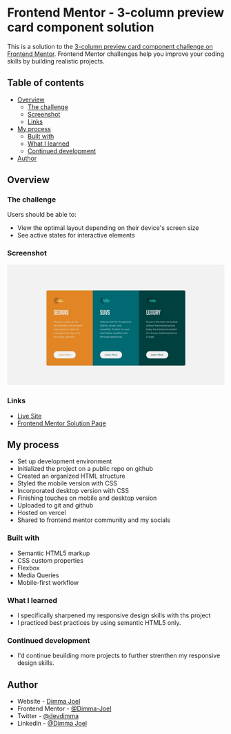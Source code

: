 # Frontend Mentor - 3-column preview card component solution

This is a solution to the [3-column preview card component challenge on Frontend Mentor](https://www.frontendmentor.io/challenges/3column-preview-card-component-pH92eAR2-). Frontend Mentor challenges help you improve your coding skills by building realistic projects.

## Table of contents

- [Overview](#overview)
  - [The challenge](#the-challenge)
  - [Screenshot](#screenshot)
  - [Links](#links)
- [My process](#my-process)
  - [Built with](#built-with)
  - [What I learned](#what-i-learned)
  - [Continued development](#continued-development)
- [Author](#author)

## Overview

### The challenge

Users should be able to:

- View the optimal layout depending on their device's screen size
- See active states for interactive elements

### Screenshot

![](./design/desktop-design.jpg)

### Links

- [Live Site](https://your-solution-url.com)
- [Frontend Mentor Solution Page](https://your-live-site-url.com)

## My process

- Set up development environment
- Initialized the project on a public repo on github
- Created an organized HTML structure
- Styled the mobile version with CSS
- Incorporated desktop version with CSS
- Finishing touches on mobile and desktop version
- Uploaded to git and github
- Hosted on vercel
- Shared to frontend mentor community and my socials

### Built with

- Semantic HTML5 markup
- CSS custom properties
- Flexbox
- Media Queries
- Mobile-first workflow

### What I learned

- I specifically sharpened my responsive design skills with ths project
- I practiced best practices by using semantic HTML5 only.

### Continued development

- I'd continue beuilding more projects to further strenthen my responsive design skills.

## Author

- Website - [Dimma Joel](https://portfolio-website-six-bice-55.vercel.app/)
- Frontend Mentor - [@Dimma-Joel](https://www.frontendmentor.io/profile/Dimma-Joel)
- Twitter - [@devdimma](https://x.com/home)
- Linkedin - [@Dimma Joel](https://www.linkedin.com/in/dimma-joel-technology-front-end-developer-technical-writer/)
